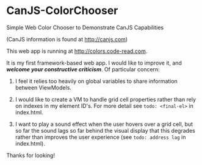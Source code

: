 # CanJS-ColorChooser
Simple Web Color Chooser to Demonstrate CanJS Capabilities

(CanJS information is found at http://canjs.com)

This web app is running at http://colors.code-read.com.

It is my first framework-based web app.  I would like to improve it, 
and ***welcome your constructive criticism***.  Of particular concern:

1. I feel it relies too heavily on global variables to share information between
ViewModels.

2. I would like to create a <final-el> VM to handle grid cell properties rather than
rely on indexes in my element ID's.  For more detail see `todo: <final-el>` in index.html.

3. I want to play a sound effect when the user hovers over a grid cell, but so far
the sound lags so far behind the visual display that this degrades rather than
improves the user experience (see `todo: address lag` in index.html).

Thanks for looking!
